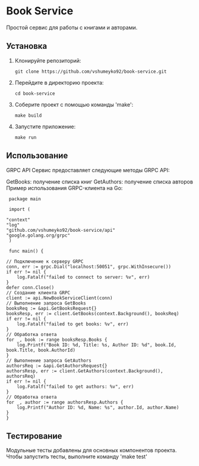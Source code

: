 # Book Service

Простой сервис для работы с книгами и авторами.

## Установка

1. Клонируйте репозиторий:

       git clone https://github.com/vshumeyko92/book-service.git

2. Перейдите в директорию проекта:

       cd book-service   
  
3. Соберите проект с помощью команды 'make':

       make build
    
4. Запустите приложение:

       make run

## Использование

GRPC API
Сервис предоставляет следующие методы GRPC API:

GetBooks: получение списка книг
GetAuthors: получение списка авторов
Пример использования GRPC-клиента на Go:


     package main

     import (

	"context"
	"log"
	"github.com/vshumeyko92/book-service/api"
	"google.golang.org/grpc"
     )

     func main() {

	// Подключение к серверу GRPC
	conn, err := grpc.Dial("localhost:50051", grpc.WithInsecure())
	if err != nil {
		log.Fatalf("failed to connect to server: %v", err)
	}
	defer conn.Close()
	// Создание клиента GRPC
	client := api.NewBookServiceClient(conn)
	// Выполнение запроса GetBooks
	booksReq := &api.GetBooksRequest{}
	booksResp, err := client.GetBooks(context.Background(), booksReq)
	if err != nil {
		log.Fatalf("failed to get books: %v", err)
	}
	// Обработка ответа
	for _, book := range booksResp.Books {
		log.Printf("Book ID: %d, Title: %s, Author ID: %d", book.Id, book.Title, book.AuthorId)
	}
	// Выполнение запроса GetAuthors
	authorsReq := &api.GetAuthorsRequest{}
	authorsResp, err := client.GetAuthors(context.Background(), authorsReq)
	if err != nil {
		log.Fatalf("failed to get authors: %v", err)
	}
	// Обработка ответа
	for _, author := range authorsResp.Authors {
		log.Printf("Author ID: %d, Name: %s", author.Id, author.Name)
	}
    }


## Тестирование

Модульные тесты добавлены для основных компонентов проекта. Чтобы запустить тесты, выполните команду 'make test'
